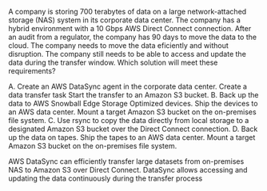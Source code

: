 A company is storing 700 terabytes of data on a large network-attached storage (NAS) system in its corporate data center. The company has a hybrid environment with a 10 Gbps AWS Direct Connect connection. After an audit from a regulator, the company has 90 days to move the data to the cloud. The company needs to move the data eficiently and without disruption. The company still needs to be able to access and update the data during the transfer window. Which solution will meet these requirements? 

A. Create an AWS DataSync agent in the corporate data center. Create a data transfer task Start the transfer to an Amazon S3 bucket. 
B. Back up the data to AWS Snowball Edge Storage Optimized devices. Ship the devices to an AWS data center. Mount a target Amazon S3 bucket on the on-premises file system. 
C. Use rsync to copy the data directly from local storage to a designated Amazon S3 bucket over the Direct Connect connection. 
D. Back up the data on tapes. Ship the tapes to an AWS data center. Mount a target Amazon S3 bucket on the on-premises file system.

AWS DataSync can efficiently transfer large datasets from on-premises NAS to Amazon S3 over Direct Connect. 
DataSync allows accessing and updating the data continuously during the transfer process